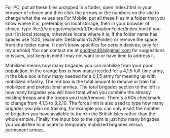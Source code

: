 For PC, put all these files unzipped in a folder, open index.html in your browser of choice and then click the arrows or the numbers on the site to change what the values are
For Mobile, put all these files in a folder that you know where it is, preferably on local storage, then in your browser of choice, type 
file:///storage/emulated/0/DestinationFolder/index.html  if you put it in local storage,
otherwise locate where it is, if the folder name has spaces use %20, (example: Destination%20Folder) or remove the space from the folder name.  (I don't know specifics for certain devices, only for my android)
You can contact me at cuddlez484@gmail.com for suggestions or issues, just keep in mind I may not want to or have time to address it.  

Mobilized means how many brigades you can mobilize from your poor population, in the orange box is how many needed for a 4,1,5 full-time army, in the blue box is how many needed for a 0,1,5 army for meeting up with mobilized infantry.  The red box is the total amount to remove or train for mobilized and professional armies.  The total brigades section to the left is how many brigades you will have total when you combine the already existing troops and the troops you train/remove.  There's a 60k checkmark to change from 4,1,5 to 8,2,10.  The force limit is also used to type how many brigades you plan on training, for example you can only insert the number of brigades you have available to train in the British Isles rather than the whole empire.  Finally, the input box to the right is just how many brigades you would like to allocate to temporary mobilized brigades versus permanent armies.  
